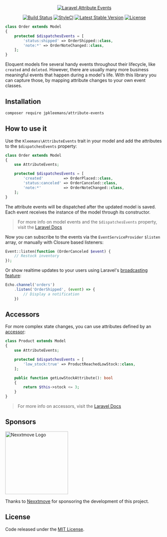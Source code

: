 <p align="center">
  <a href="https://attribute.events/">
    <img src="https://raw.githubusercontent.com/jpkleemans/attribute-events/gh-pages/attribute-events.svg" alt="Laravel Attribute Events">
  </a>
</p>

<p align="center">
  <a href="https://travis-ci.org/jpkleemans/attribute-events" target="_blank"><img src="https://img.shields.io/travis/jpkleemans/attribute-events?label=tests&style=flat-square" alt="Build Status"></a>
  <a href="https://github.styleci.io/repos/228425178" target="_blank"><img src="https://github.styleci.io/repos/228425178/shield?branch=master" alt="StyleCI"></a>
  <a href="https://packagist.org/packages/jpkleemans/attribute-events"><img src="https://img.shields.io/packagist/v/jpkleemans/attribute-events?label=stable&style=flat-square" alt="Latest Stable Version"></a>
  <a href="https://packagist.org/packages/jpkleemans/attribute-events"><img src="https://img.shields.io/packagist/l/jpkleemans/attribute-events?style=flat-square" alt="License"></a>
</p>

```php
class Order extends Model
{
    protected $dispatchesEvents = [
        'status:shipped' => OrderShipped::class,
        'note:*' => OrderNoteChanged::class,
    ];
}
```

Eloquent models fire several handy events throughout their lifecycle, like `created` and `deleted`. However, there are usually many more business meaningful events that happen during a model's life. With this library you can capture those, by mapping attribute changes to your own event classes.

## Installation
```bash
composer require jpkleemans/attribute-events
```

## How to use it
Use the `Kleemans\AttributeEvents` trait in your model and add the attributes to the `$dispatchesEvents` property:

```php
class Order extends Model
{
    use AttributeEvents;

    protected $dispatchesEvents = [
        'created'         => OrderPlaced::class,
        'status:canceled' => OrderCanceled::class,
        'note:*'          => OrderNoteChanged::class,
    ];
}
```

The attribute events will be dispatched after the updated model is saved. Each event receives the instance of the model through its constructor.

> For more info on model events and the `$dispatchesEvents` property, visit the <a href="https://laravel.com/docs/eloquent#events" target="_blank">Laravel Docs</a>

Now you can subscribe to the events via the `EventServiceProvider` `$listen` array, or manually with Closure based listeners:

```php
Event::listen(function (OrderCanceled $event) {
    // Restock inventory
});
```

Or show realtime updates to your users using Laravel's [broadcasting feature](https://laravel.com/docs/broadcasting):

```js
Echo.channel('orders')
    .listen('OrderShipped', (event) => {
        // Display a notification
    })
```

## Accessors
For more complex state changes, you can use attributes defined by an <a href="https://laravel.com/docs/eloquent-mutators#defining-an-accessor" target="_blank">accessor</a>:

```php
class Product extends Model
{
    use AttributeEvents;

    protected $dispatchesEvents = [
        'low_stock:true' => ProductReachedLowStock::class,
    ];

    public function getLowStockAttribute(): bool
    {
        return $this->stock <= 3;
    }
}
```

> For more info on accessors, visit the <a href="https://laravel.com/docs/eloquent-mutators#defining-an-accessor" target="_blank">Laravel Docs</a>

## Sponsors

<a href="https://www.nexxtmove.nl/" target="_blank">
  <img src="https://raw.githubusercontent.com/jpkleemans/attribute-events/gh-pages/nexxtmove-logo.svg" alt="Nexxtmove Logo" width="200">
</a>

Thanks to <a href="https://www.nexxtmove.nl/" target="_blank">Nexxtmove</a> for sponsoring the development of this project.

## License

Code released under the [MIT License](https://github.com/jpkleemans/attribute-events/blob/master/LICENSE).
